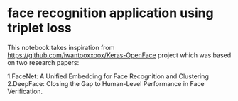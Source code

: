 # face recognition application using triplet loss

This notebook takes inspiration from https://github.com/iwantooxxoox/Keras-OpenFace project which was based on two research papers:

1.FaceNet: A Unified Embedding for Face Recognition and Clustering 
2.DeepFace: Closing the Gap to Human-Level Performance in Face Verification.
